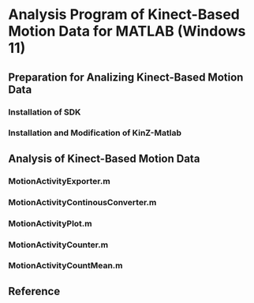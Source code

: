 # Analysis Program of Kinect-Based Motion Data for MATLAB (Windows 11)

## Preparation for Analizing Kinect-Based Motion Data

### Installation of SDK

### Installation and Modification of KinZ-Matlab

## Analysis of Kinect-Based Motion Data

### MotionActivityExporter.m

### MotionActivityContinousConverter.m

### MotionActivityPlot.m

### MotionActivityCounter.m

### MotionActivityCountMean.m

## Reference
